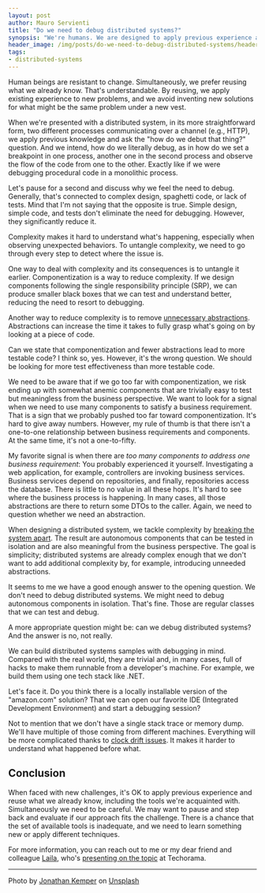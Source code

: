 ```yaml
---
layout: post
author: Mauro Servienti
title: "Do we need to debug distributed systems?"
synopsis: "We're humans. We are designed to apply previous experience and knowledge to new problems. When faced with distributed systems, we want to debug them. Do we need that? And, can we debug distributed systems?"
header_image: /img/posts/do-we-need-to-debug-distributed-systems/header.jpg
tags:
- distributed-systems
---
```


Human beings are resistant to change. Simultaneously, we prefer reusing what we already know. That's understandable. By reusing, we apply existing experience to new problems, and we avoid inventing new solutions for what might be the same problem under a new vest.

When we're presented with a distributed system, in its more straightforward form, two different processes communicating over a channel (e.g., HTTP), we apply previous knowledge and ask the "how do we debut that thing?" question. And we intend, how do we literally debug, as in how do we set a breakpoint in one process, another one in the second process and observe the flow of the code from one to the other. Exactly like if we were debugging procedural code in a monolithic process.

Let's pause for a second and discuss why we feel the need to debug. Generally, that's connected to complex design, spaghetti code, or lack of tests. Mind that I'm not saying that the opposite is true. Simple design, simple code, and tests don't eliminate the need for debugging. However, they significantly reduce it.

Complexity makes it hard to understand what's happening, especially when observing unexpected behaviors. To untangle complexity, we need to go through every step to detect where the issue is.

One way to deal with complexity and its consequences is to untangle it earlier. Componentization is a way to reduce complexity. If we design components following the single responsibility principle (SRP), we can produce smaller black boxes that we can test and understand better, reducing the need to resort to debugging.

Another way to reduce complexity is to remove [unnecessary abstractions](https://milestone.topics.it/2021/12/20/you-dont-need-that-abstraction.html). Abstractions can increase the time it takes to fully grasp what's going on by looking at a piece of code.

Can we state that componentization and fewer abstractions lead to more testable code? I think so, yes. However, it's the wrong question. We should be looking for more test effectiveness than more testable code.

We need to be aware that if we go too far with componentization, we risk ending up with somewhat anemic components that are trivially easy to test but meaningless from the business perspective. We want to look for a signal when we need to use many components to satisfy a business requirement. That is a sign that we probably pushed too far toward componentization. It's hard to give away numbers. However, my rule of thumb is that there isn't a one-to-one relationship between business requirements and components. At the same time, it's not a one-to-fifty.

My favorite signal is when there are _too many components to address one business requirement_: You probably experienced it yourself. Investigating a web application, for example, controllers are invoking business services. Business services depend on repositories, and finally, repositories access the database. There is little to no value in all these hops. It's hard to see where the business process is happening. In many cases, all those abstractions are there to return some DTOs to the caller. Again, we need to question whether we need an abstraction.

When designing a distributed system, we tackle complexity by [breaking the system apart](https://milestone.topics.it/2022/01/03/is-it-complex-break-it-down.html). The result are autonomous components that can be tested in isolation and are also meaningful from the business perspective. The goal is simplicity; distributed systems are already complex enough that we don't want to add additional complexity by, for example, introducing unneeded abstractions.

It seems to me we have a good enough answer to the opening question. We don't need to debug distributed systems. We might need to debug autonomous components in isolation. That's fine. Those are regular classes that we can test and debug.

A more appropriate question might be: can we debug distributed systems? And the answer is no, not really.

We can build distributed systems samples with debugging in mind. Compared with the real world, they are trivial and, in many cases, full of hacks to make them runnable from a developer's machine. For example, we build them using one tech stack like .NET.

Let's face it. Do you think there is a locally installable version of the "amazon.com" solution? That we can open our favorite IDE (Integrated Development Environment) and start a debugging session?

Not to mention that we don't have a single stack trace or memory dump. We'll have multiple of those coming from different machines. Everything will be more complicated thanks to [clock drift issues](https://en.wikipedia.org/wiki/Clock_synchronization). It makes it harder to understand what happened before what.

## Conclusion

When faced with new challenges, it's OK to apply previous experience and reuse what we already know, including the tools we're acquainted with. Simultaneously we need to be careful. We may want to pause and step back and evaluate if our approach fits the challenge. There is a chance that the set of available tools is inadequate, and we need to learn something new or apply different techniques.

For more information, you can reach out to me or my dear friend and colleague [Laila](https://twitter.com/noctovis), who's [presenting on the topic](https://techorama.be/speakers/session/message-processing-failed-but-whats-the-root-cause/) at Techorama.

---

Photo by [Jonathan Kemper](https://unsplash.com/@jupp?utm_source=unsplash&utm_medium=referral&utm_content=creditCopyText) on [Unsplash](https://unsplash.com/?utm_source=unsplash&utm_medium=referral&utm_content=creditCopyText)
